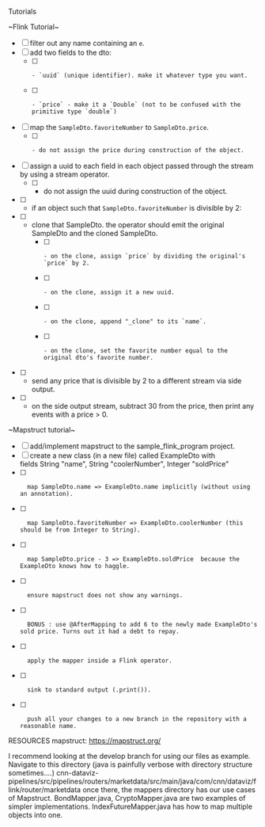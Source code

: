 Tutorials

~Flink Tutorial~

- [ ] filter out any name containing an `e`.
- [ ] add two fields to the dto:
    - [ ]     - `uuid` (unique identifier). make it whatever type you want.
    - [ ]     - `price` - make it a `Double` (not to be confused with the primitive type `double`)
- [ ] map the `SampleDto.favoriteNumber` to `SampleDto.price`.
    - [ ]     - do not assign the price during construction of the object.
- [ ] assign a uuid to each field in each object passed through the stream by using a stream operator. 
    - [ ] - do not assign the uuid during construction of the object.
- [ ] - if an object such that `SampleDto.favoriteNumber` is divisible by 2:
- [ ] - clone that SampleDto. the operator should emit the original SampleDto and the cloned SampleDto.
    - [ ]     - on the clone, assign `price` by dividing the original's `price` by 2.
    - [ ]     - on the clone, assign it a new uuid.
    - [ ]     - on the clone, append "_clone" to its `name`.
    - [ ]     - on the clone, set the favorite number equal to the original dto's favorite number.
- [ ] - send any price that is divisible by 2 to a different stream via side output.
- [ ] - on the side output stream, subtract 30 from the price, then print any events with a price > 0.

~Mapstruct tutorial~

- [ ] add/implement mapstruct to the sample_flink_program project.
- [ ] create a new class (in a new file) called ExampleDto with fields String "name", String "coolerNumber", Integer "soldPrice"
- [ ] 		map SampleDto.name => ExampleDto.name implicitly (without using an annotation).
- [ ] 		map SampleDto.favoriteNumber => ExampleDto.coolerNumber (this should be from Integer to String).
- [ ] 		map SampleDto.price - 3 => ExampleDto.soldPrice  because the ExampleDto knows how to haggle.
- [ ] 		ensure mapstruct does not show any warnings.
- [ ] 		BONUS : use @AfterMapping to add 6 to the newly made ExampleDto's sold price. Turns out it had a debt to repay.
- [ ] 		apply the mapper inside a Flink operator.
- [ ] 		sink to standard output (.print()).
- [ ] 		push all your changes to a new branch in the repository with a reasonable name.

RESOURCES
mapstruct: https://mapstruct.org/

I recommend looking at the develop branch for using our files as example. Navigate to this directory (java is painfully verbose with directory structure sometimes....)
cnn-dataviz-pipelines/src/pipelines/routers/marketdata/src/main/java/com/cnn/dataviz/flink/router/marketdata
once there, the mappers directory has our use cases of Mapstruct. BondMapper.java, CryptoMapper.java are two examples of simpler implementations. IndexFutureMapper.java has how to map multiple objects into one.
